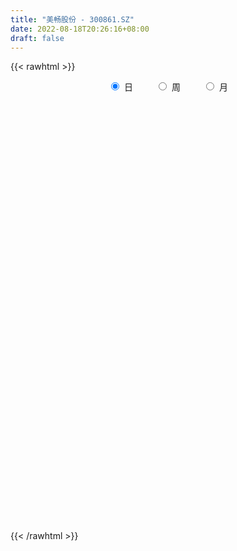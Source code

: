 ```yaml
---
title: "美畅股份 - 300861.SZ"
date: 2022-08-18T20:26:16+08:00
draft: false
---
```

{{< rawhtml >}}
    <div style="text-align: center">
        <label style="padding: 1rem;"><input style="margin-right: .5rem" type="radio" name="period" value="D" checked onclick="period_change(this)">日</label>
        <label style="padding: 1rem;"><input style="margin-right: .5rem" type="radio" name="period" value="W" onclick="period_change(this)">周</label>
        <label style="padding: 1rem;"><input style="margin-right: .5rem" type="radio" name="period" value="M" onclick="period_change(this)">月</label>
    </div>
    <div id="chart" style="height: 700px;"></div> 
    <script type="text/javascript">
        const D_v = [211433.05,205099.82,178030.04,149530.96,109381.9,62009.88,74381.59,58447.93,56940.35,47475.46,50383.02,39804.11,46781.83,39503.99,47163.85,52341.17,67013.11,100268.33,131973.0,65263.49,41793.29,40294.94,82798.87,92881.73,64859.15,49026.55,30630.95,30938.08,100639.73,133203.11,80370.15,106837.6,66536.79,47971.03,37326.05,61630.37,66237.81,43191.03,38088.0,32637.65,40882.07,54934.49,45527.65,58971.27,30327.13,26287.88,26130.39,37592.4,22480.29,33886.15,29075.97,25379.34,20318.36,15723.66,19689.43,20154.26,19811.91,14280.36,18211.71,24465.27,20043.83,22242.58,13465.51,13905.0,16128.52,16490.28,23393.15,22827.89,14221.07,18653.78,13175.87,19328.63,20360.62,20805.41,40570.5,25595.45,32264.38,26011.69,18853.88,35549.55,40461.13,62102.02,56140.12,64653.13,74522.25,61657.11,42981.62,34591.86,48976.16,55816.86,35393.46,41547.27,25610.97,34617.24,17820.3,22612.18,25096.6,29855.36,16310.55,19433.81,16057.65,72584.29,74455.2,43575.89,29570.99,38999.52,26785.89,28251.33,24857.5,22441.0,50144.21,43140.54,46717.93,27117.66,34485.67,39813.37,37955.58,33218.17,42272.98,37662.69,49519.4,29027.27,26902.48,23577.78,25562.36,24588.67,38637.33,23326.57,23170.79,24330.76,16558.59,12528.95,12147.64,19531.88,14491.27,16018.47,11143.07,13434.62,13169.96,13952.23,25392.07,18286.48,17536.92,15534.01,13688.32,11110.11,27308.41,12943.52,11163.63,11192.4,9879.3,7088.49,7853.72,8976.82,5566.55,5327.92,12723.44,17249.89,15174.67,7966.52,11285.59,14435.94,9105.43,7466.42,7845.73,26890.13,24915.66,31521.49,24014.4,13678.53,14553.05,21062.91,16722.61,21492.83,30177.59,27002.18,13778.0,16836.94,12034.35,12866.43,16023.4,14023.71,17431.25,33161.34,24398.17,15730.86,15981.62,15862.0,11762.95,10658.2,18840.99,11915.26,28976.81,17040.73,21293.87,22784.57,17784.17,24041.98,20927.65,11733.08,8977.77,23058.9,17016.34,14359.65,17950.47,13624.65,14735.51,20158.5,10729.72,12703.38,15349.67,15513.94,18607.57,14978.35,8642.56,36782.07,12752.1,20590.72,9145.63,11715.14,16329.41,13272.08,11585.19,17750.56,14049.5,14408.95,13741.05,14992.0,13846.77,12839.25,8880.06,6181.87,17390.06,19821.59,9755.46,12585.1,8302.27,7126.02,9211.64,10886.02,10832.55,16087.0,23043.48,17228.17,42074.79,57972.98,83108.97,59110.42,66326.84,30111.73,56855.71,38416.59,28852.24,31998.36,17818.76,18432.18,25644.43,19173.74,26428.7,15606.69,18000.22,48275.66,19765.42,27588.29,21000.69,30595.19,22344.53,14907.55,14040.11,13293.54,10999.76,14300.09,12037.16,26050.11,17525.71,21892.32,32524.81,17473.06,17773.0,13417.48,11489.12,29174.69,23881.76,24040.53,18877.75,16888.81,22914.98,14515.33,13729.15,18884.7,29388.45,13397.73,38662.25,18171.4,11603.0,12878.54,26089.11,20485.5,13432.39,26004.31,15169.26,36209.7,21520.41,14177.59,23644.24,30451.72,22104.51,29523.0,14478.52,19962.24,12551.94,21519.6,19817.49,20686.28,15414.43,22113.81,11268.39,12675.66,9560.3,8928.84,21043.64,15742.52,9556.12,15027.02,16192.72,11933.2,12307.2,19270.29,17121.66,10408.65,40063.32,16546.03,13686.11,18990.65,14685.0,17491.43,32831.97,19912.91,13915.31,9760.89,23327.61,16291.69,12107.9,14898.43,11145.38,18060.55,16375.66,14593.32,23423.51,20136.81,54960.6,33145.48,32335.35,29422.5,36950.45,34474.55,42824.19,27523.03,31034.68,24294.71,17450.52,13542.22,45203.75,40390.56,33454.54,30656.59,45810.54,26693.76,24154.46,20691.53,27449.72,50604.38,48965.91,52635.19,40502.05,34935.87,49481.09,56351.0,43526.09,26496.75,24730.31,18242.25,62655.36,33660.62,22625.65,25806.61,23083.52,25977.0,20268.96,23422.78,25498.52,13908.6,24636.04,39866.04,24139.54,25865.65,14167.94,15706.99,22291.41,12125.95,14175.68,14131.88,14447.84,35133.99,26033.98,28886.99,18907.69,35947.44,25659.73,28337.55,11693.18,51520.19,40560.51,28438.92,23910.35,36472.91,29151.64,33499.54,32603.16,46533.58,27960.55,28368.81,29361.62,29363.73,18851.36,72819.65,52695.21,23276.54,27601.61,31575.28,40830.34,50549.38,41433.0,34272.65,38113.61,26132.0,36057.61,29514.35,22972.66,24804.52,38229.25,19886.55,30598.14,34879.76,20877.7,24631.58,40951.77,35774.4,28978.82,48608.31,33771.67,37253.27,35110.75,32264.31,21600.88,18550.35,26470.29,54270.93,59548.96,61411.12,66287.0,27363.32,38556.91,25260.52,31637.28,29441.85,22672.84,21538.59,26514.46,38990.78,32663.12,26123.26,27008.26,21838.34,21364.76,26915.46,42189.1,32805.44,31064.53,39509.75,32152.11,29104.63,23953.75]
const D_histogram = [0.0,0.5705299145,0.8337390508,0.0704849092,-0.9535852806,-1.6174895753,-2.1390510564,-2.3336854974,-2.5063593374,-2.3831083387,-2.1232700673,-1.9110477733,-1.8624367814,-1.8387345624,-1.4996735492,-1.0692052684,-0.6181661992,-0.0092667667,0.2965356396,0.4352231212,0.5432288035,0.6404200029,0.9336002613,1.1087639842,1.0316836572,0.7637293703,0.540330936,0.4446833678,0.8830225776,1.3968524759,1.5130641388,1.7872451528,1.7807838037,1.5423707219,1.2415859107,1.1839560605,1.0614353721,0.8148156752,0.5729599896,0.4762890879,0.3852545559,0.4248149899,0.2419683827,-0.1688860484,-0.354198858,-0.4291063358,-0.5167011194,-0.3812021775,-0.3048359967,-0.1309953898,-0.1256832646,-0.2208881265,-0.3225467126,-0.3079524895,-0.236510841,-0.255812452,-0.3042300672,-0.3032096561,-0.338211587,-0.3255391887,-0.3218365577,-0.3742707016,-0.3944709016,-0.3389026455,-0.2494719207,-0.1576144285,-0.1376150489,-0.0970193197,-0.0830735879,-0.0857350982,-0.0793254786,-0.1075905829,-0.0371613533,-0.0214370107,0.1608877496,0.2271116724,0.3123031345,0.2989062582,0.2677713279,0.3548138728,0.4110006075,0.6194639386,0.6634188788,0.9386805084,1.1949327741,1.0229769259,0.9243539012,0.8275325907,0.8856396653,0.9713323889,0.8914724936,0.5715176351,0.2556683703,-0.1858608877,-0.4349820871,-0.5500930625,-0.7449522839,-0.6422025099,-0.5457400715,-0.4614985183,-0.4367824365,0.0563981647,0.5542925912,0.7527236275,0.8611055019,0.9545417169,0.743080767,0.4552068275,0.3613210854,0.2150702271,0.5530775855,0.4366205855,0.08062898,-0.2264163885,-0.4102283098,-0.1813972669,0.1292003821,0.1860153994,0.1984247541,0.3101722349,0.08577754,-0.1616001701,-0.4119614508,-0.419747714,-0.3424126972,-0.2966855224,-0.5226556606,-0.5587153537,-0.7029608914,-0.9135095606,-1.0752769929,-1.0653503667,-1.0639641303,-1.1134417718,-0.9899191601,-0.7711168477,-0.6044157743,-0.4522048426,-0.2815629947,-0.1376668963,0.0109539327,0.0538883068,0.2094491105,0.347835944,0.4699639171,0.4761486564,0.6743726277,0.7015134418,0.6866858904,0.5720134325,0.4211657127,0.3024550522,0.1494323267,-0.048686074,-0.1280031105,-0.1590405569,-0.0652921592,0.1574253237,0.2664255895,0.3303759033,0.4066567702,0.3236437004,0.2497014555,0.2179368675,0.1371956511,0.2173006559,0.4158626295,0.6658271749,0.5402719381,0.4993196833,0.3962555249,0.538281843,0.4768095717,0.5222203559,0.7312463466,0.7589739616,0.7088126593,0.7486922575,0.6376324246,0.5078111106,0.53652808,0.5502046152,0.7388307019,0.7989870358,0.8215097179,0.789311521,0.5606073532,0.3145366817,0.0563618513,-0.0932477015,-0.2350402316,-0.3320556683,-0.4289865207,-0.4221643092,-0.2533424485,-0.4105368998,-0.2944743174,-0.2161308937,0.0117315353,0.1566883439,0.2353437494,0.5683642743,0.6010829678,0.5446013956,0.4441412517,0.4026949766,0.2686660991,-0.0516333597,-0.2011884059,-0.4562348072,-0.3775326515,-0.3398829488,-0.4433967442,-0.4847242101,-0.5674043905,-0.9326667883,-1.0785249877,-1.2197121484,-1.2022860841,-1.200403898,-0.8367609207,-0.5577283365,-0.3718874998,-0.3905598991,-0.7238103379,-0.8553978489,-0.6290156374,-0.3699407798,-0.371785132,-0.6396091478,-0.615751901,-0.6488761187,-0.8459642557,-0.986143188,-1.0134097785,-0.8825648355,-0.7461727634,-0.6340892598,-0.6680312551,-0.788920977,-0.7500414459,-0.8008887368,-0.7247947165,-0.3066300571,0.074334075,0.4367303343,1.3999288517,1.9904028705,2.3468699549,2.3915934043,2.1291037886,1.8488923824,1.5042307827,1.0668037877,0.724473165,0.3380642142,0.0583852952,-0.1475272681,-0.370740654,-0.555237408,-0.5239262154,-0.7566584322,-0.6936013345,-0.4398539811,-0.3022468326,-0.0659075449,-0.080505141,-0.060621582,-0.344861972,-0.4109181912,-0.5330180383,-0.5677576192,-0.6378001261,-0.3432147741,-0.0766170849,0.0967344799,0.3452848944,0.416553803,0.4900833318,0.4751807424,0.3586000817,0.4146035477,0.4964029146,0.5136463486,0.3128541657,0.1453966185,0.1770345739,0.0959125423,-0.1437487538,-0.2088740707,-0.2928161383,-0.5015470897,-0.2971374919,-0.198643865,-0.2669732617,-0.2774058654,-0.3333336854,-0.5168319007,-0.5454915243,-0.4418086394,-0.3489490203,-0.0582619831,0.0369036867,0.0625215729,-0.0277747825,-0.2440012244,-0.4232443373,-0.504490296,-0.5278391271,-0.6592527505,-0.6591929878,-0.7909326561,-0.8580886173,-0.879288578,-0.8564434384,-0.6661147482,-0.520944961,-0.3154142815,-0.1599634787,-0.0105009862,-0.1068138137,-0.2957219783,-0.3910531809,-0.284635471,-0.0369118259,0.1760731303,0.1566071084,0.3354478499,0.4759195316,0.5558139834,0.7467235357,0.6604627392,0.4781602097,0.2109421733,0.0750593125,-0.071746808,-0.2819959117,-0.4227044913,-0.5867916557,-0.6215758329,-0.5025140081,-0.5027188669,-0.4839856227,-0.5317569956,-0.5919688723,-0.4097745873,-0.487589418,-0.4194103485,-0.324246403,-0.2987432746,-0.350105225,-0.3887183814,-0.3813309923,-0.4275924441,-0.3362398227,-0.2373225297,0.1367457819,0.4348852348,0.707104394,0.8833777395,0.9467786896,0.9345901029,1.1428428262,1.0794344777,1.0482817711,1.0353137527,1.0952431472,0.920809395,0.6709825978,0.5437357354,0.3896226033,0.1288582011,0.0245829699,0.2899220279,0.3377595684,0.2542901223,0.1025268548,0.2660393193,0.4501420978,0.4405533216,0.456479784,0.3391045992,0.7415301474,0.7105149749,0.5354693429,0.3463888476,0.0855200337,0.1186060347,0.0008042637,0.0779529182,-0.0153850483,-0.1021627014,-0.3836249474,-0.9284741025,-1.2586483753,-1.3511286326,-1.3288190806,-1.1057052052,-0.6574169137,-0.3076135211,-0.1782117506,-0.2309831426,-0.3308266589,-0.5799068855,-0.9241012847,-0.6338474219,-0.4370607256,0.0951504627,0.6039900899,0.9820616695,1.2044206086,1.6281250693,1.9351268309,1.9002268043,1.8955022354,1.9056184954,1.9131431553,1.898972316,1.8440053391,1.7915028575,1.6185987586,1.2160599037,0.8953279452,0.597247619,0.3167805093,-0.171600908,-0.3992690742,-0.515776486,-0.5189513523,-0.4088990428,-0.2818548947,-0.0582806152,-0.0308502484,0.1313729977,0.4867028745,0.6548761322,0.4599475521,0.412279153,0.4316663523,0.5019315405,0.330586281,0.2323748826,0.2261026274,0.2568478621,0.1043812937,-0.090070223,-0.5837887612,-0.7790209535,-0.9812888005,-0.910921561,-1.0139853782,-0.7432351497,-1.52831434,-2.1596110904,-2.5946010434,-2.9180383145,-3.0113808092,-2.6653972146,-2.0950433657,-1.9950286056,-1.6544407636,-1.3130813707,-1.1265390905,-0.9032073843,-0.824095233,-0.516004989,-0.1597804889,-0.0035707184,0.0152639988,0.0018557482,-0.0865844845,-0.1731855952,-0.2977336696,-0.3003742241,-0.1651556904,0.1588864984,0.1499706207,0.080545629,-0.0590874017,0.0602047787,0.2486035303,0.3288371133,0.4792709677]
const D_fast = [0.0,0.7131623932,1.1848062922,0.4391733778,-0.8232931321,-1.8915698206,-2.9478940659,-3.7259498812,-4.5252135555,-4.9977396416,-5.2687188869,-5.5342585362,-5.9512567397,-6.3872381613,-6.4230955354,-6.2599285717,-5.9634310523,-5.3568483114,-4.9769119952,-4.7294187333,-4.4856058502,-4.2283096501,-3.7017293263,-3.2493746074,-3.0685340202,-3.1455559644,-3.2338716647,-3.218348391,-2.5592535367,-1.6962105194,-1.2017328219,-0.4807405196,-0.0420059179,0.1051736808,0.1147853473,0.3531445122,0.4959826669,0.4530668888,0.3544512006,0.3768525709,0.3821316778,0.5278958593,0.4055413478,-0.0475345954,-0.3213971196,-0.5035811813,-0.7203512447,-0.6801528472,-0.6799956656,-0.5389039061,-0.5650125971,-0.7154394906,-0.8977347548,-0.9601286541,-0.9478147158,-1.0310694399,-1.1555445719,-1.2303265748,-1.3498814024,-1.4185938013,-1.4953503097,-1.6413521291,-1.7601700545,-1.7893274597,-1.7622647151,-1.70981083,-1.7242152126,-1.7078743134,-1.7146969785,-1.7387922634,-1.7522140135,-1.8073767634,-1.7462378722,-1.7358727822,-1.5133260846,-1.3903242436,-1.2270569979,-1.1657273097,-1.129919408,-0.9541733949,-0.7952365083,-0.4319071925,-0.2220975327,0.287834224,0.8428196832,0.9266080666,1.0590735172,1.1691353543,1.4486523452,1.777178166,1.9201863941,1.7431109444,1.4911787722,1.0031842923,0.6453175711,0.39268333,0.0115860377,-0.0462148158,-0.0861873953,-0.1173204717,-0.201799999,0.3054801433,0.9419477176,1.3285596608,1.6522179108,1.9842895549,1.9585987968,1.7845265642,1.7809710935,1.688487792,2.1647645467,2.1574626931,1.8216283326,1.4579788669,1.1716098682,1.3550915944,1.6979893389,1.8013082061,1.8633237493,2.0526142888,1.8496639789,1.5618862263,1.2085345829,1.0958113912,1.0875432337,1.0590990279,0.7024649745,0.526726443,0.2067406825,-0.2321853769,-0.6627720574,-0.9191830229,-1.183787819,-1.5116259035,-1.6355830819,-1.6095599814,-1.5939628516,-1.5548031305,-1.4545520313,-1.3450726569,-1.1937133447,-1.1373068939,-0.9293838126,-0.7040379932,-0.4644190407,-0.3391971373,0.0276199908,0.2301391654,0.3869830866,0.4153139869,0.3697576952,0.3266607978,0.210996154,0.0007062347,-0.1106115794,-0.181409165,-0.1039838071,0.1580900067,0.3336966699,0.4802409596,0.6581860189,0.6560838743,0.6445669932,0.6672866221,0.6208443185,0.7552744873,1.0578021183,1.4742234574,1.4837362051,1.5676138712,1.5636135939,1.8402103728,1.8979404944,2.0739063676,2.4657439449,2.6832150503,2.8102569129,3.0373095755,3.0856578487,3.0827893124,3.2456383017,3.3968659908,3.770199753,4.0301028458,4.2580029574,4.4231326407,4.3345803112,4.1671438102,3.9230594426,3.7501379644,3.5495853765,3.3695560227,3.1653785401,3.0666596743,3.1721459228,2.9123172466,2.9547612496,2.97907195,3.2098672628,3.3939961573,3.5314875002,4.0065990937,4.1895885291,4.2692573058,4.2798324749,4.3390599439,4.2721975911,3.9389897924,3.7391376447,3.3700325416,3.3543515345,3.3070305,3.0926675185,2.9301590001,2.7056277221,2.1071986271,1.6917091809,1.2455939831,0.9624485263,0.6642297379,0.8186824851,0.9582829851,1.0511519469,0.9348395728,0.4206365495,0.0751995763,0.1443278785,0.3109175411,0.216126906,-0.2115993969,-0.3416801253,-0.5370233727,-0.9456025736,-1.3323173029,-1.612936338,-1.7027326039,-1.7528837227,-1.799322534,-2.000272343,-2.3183923092,-2.4670231395,-2.7180926147,-2.8231972734,-2.4816901283,-2.0821424775,-1.6105636346,-0.2973829042,0.7906918321,1.7338764053,2.3764982058,2.6462845372,2.8282962266,2.8596923226,2.6889662745,2.527753943,2.2258610458,1.9607784506,1.7179840703,1.4020855209,1.0787794149,0.9791090537,0.5572122287,0.4468689929,0.590652851,0.6526982913,0.8725606928,0.8378368115,0.8425649749,0.4721090919,0.303323325,0.0479689682,-0.1287100174,-0.3582025559,-0.1494208973,0.0980225206,0.2955577053,0.6304293435,0.8058367028,1.0018870646,1.1057796607,1.0788490205,1.2385033734,1.444403469,1.5900584901,1.4674798486,1.336371456,1.4122680549,1.3551241589,1.0795256744,0.9621818398,0.8050357376,0.4709180139,0.6010432387,0.6498758992,0.5148031872,0.4350191172,0.2957578758,-0.0169483147,-0.1819808194,-0.1887500943,-0.1831277303,0.0929938111,0.1973854026,0.238633682,0.141393631,-0.135833117,-0.4208873142,-0.6282558469,-0.7835644598,-1.0797912709,-1.2445297551,-1.5740025874,-1.8556807029,-2.0967028082,-2.2879685282,-2.264168525,-2.2492349781,-2.1225578689,-2.0070979358,-1.8602606899,-1.9832769708,-2.24611563,-2.4392101279,-2.4039512857,-2.165455597,-1.9084523583,-1.8887666031,-1.6260638991,-1.3666123345,-1.1477643869,-0.7701739506,-0.6913190623,-0.7540815394,-0.9685640325,-1.0856820651,-1.2504248877,-1.5311729693,-1.7775576718,-2.0883427501,-2.2785208855,-2.2850875627,-2.4109721382,-2.5132352997,-2.6939459215,-2.9021500163,-2.8223993781,-3.0221115633,-3.0587850809,-3.0446827362,-3.0938654264,-3.2327536831,-3.3685464349,-3.4564917938,-3.6096513566,-3.6023586909,-3.5627720304,-3.1545172732,-2.7476565117,-2.2986612539,-1.9015434736,-1.6014478511,-1.3799889121,-0.8860254823,-0.6795752112,-0.4486574751,-0.2027970554,0.130943126,0.1867117225,0.1046305747,0.1133176462,0.0566101649,-0.171939687,-0.2700691757,0.0677503893,0.2000278218,0.1801309063,0.0539993525,0.2840216468,0.5806599497,0.6812095039,0.8112559124,0.7786568773,1.3664649623,1.5130785337,1.4719002373,1.369416954,1.1299281485,1.1926656581,1.0750649531,1.1717018371,1.0745176085,0.96219928,0.5848307973,-0.1921368835,-0.8369732501,-1.2672356655,-1.5771308837,-1.6304433096,-1.3465092465,-1.0736092342,-0.9887604013,-1.099277579,-1.28182776,-1.675884708,-2.2511044284,-2.119312421,-2.0317909061,-1.4757921021,-0.8159549525,-0.1923679555,0.3310961357,1.1618318637,1.9526153331,2.3927720076,2.8619229975,3.3484438813,3.8342543301,4.2948265697,4.7008609276,5.0962341604,5.3279797512,5.2294558722,5.1325559,4.9837874786,4.7825154962,4.2512338519,3.9237484172,3.6782968838,3.5453841795,3.5532117282,3.6097921527,3.8187962783,3.838514083,4.0335805786,4.510586174,4.8424784647,4.7625367726,4.8179381618,4.9452419492,5.1409900225,5.0522913332,5.0121736555,5.0624270572,5.1573842573,5.0310130123,4.8140439399,4.1743782115,3.7843907808,3.3368007336,3.1794375829,2.8228774211,2.9078188622,1.7406610869,0.5694615639,-0.51417865,-1.5671254996,-2.4133131966,-2.7336789057,-2.6870858982,-3.0858282895,-3.1588506384,-3.1457615882,-3.2408540807,-3.2433242206,-3.3702358775,-3.1911468808,-2.8748675029,-2.719550412,-2.696899695,-2.7098440086,-2.8199303624,-2.9498278719,-3.1488093638,-3.2265434743,-3.1326138632,-2.7688500498,-2.7402732724,-2.7895618567,-2.9439667378,-2.8096233628,-2.5590737286,-2.3966308673,-2.126379271]
const D_slow = [0.0,0.1426324786,0.3510672413,0.3686884686,0.1302921485,-0.2740802453,-0.8088430094,-1.3922643838,-2.0188542181,-2.6146313028,-3.1454488196,-3.6232107629,-4.0888199583,-4.5485035989,-4.9234219862,-5.1907233033,-5.3452648531,-5.3475815448,-5.2734476349,-5.1646418546,-5.0288346537,-4.868729653,-4.6353295877,-4.3581385916,-4.1002176773,-3.9092853347,-3.7742026007,-3.6630317588,-3.4422761144,-3.0930629954,-2.7147969607,-2.2679856725,-1.8227897216,-1.4371970411,-1.1268005634,-0.8308115483,-0.5654527053,-0.3617487865,-0.218508789,-0.0994365171,-0.0031228781,0.1030808694,0.1635729651,0.121351453,0.0328017385,-0.0744748455,-0.2036501253,-0.2989506697,-0.3751596689,-0.4079085163,-0.4393293325,-0.4945513641,-0.5751880422,-0.6521761646,-0.7113038749,-0.7752569879,-0.8513145047,-0.9271169187,-1.0116698154,-1.0930546126,-1.173513752,-1.2670814274,-1.3656991528,-1.4504248142,-1.5127927944,-1.5521964015,-1.5866001637,-1.6108549937,-1.6316233906,-1.6530571652,-1.6728885349,-1.6997861806,-1.7090765189,-1.7144357716,-1.6742138342,-1.6174359161,-1.5393601324,-1.4646335679,-1.3976907359,-1.3089872677,-1.2062371158,-1.0513711312,-0.8855164115,-0.6508462844,-0.3521130908,-0.0963688594,0.1347196159,0.3416027636,0.5630126799,0.8058457771,1.0287139005,1.1715933093,1.2355104019,1.18904518,1.0802996582,0.9427763926,0.7565383216,0.5959876941,0.4595526762,0.3441780467,0.2349824375,0.2490819787,0.3876551265,0.5758360333,0.7911124088,1.029747838,1.2155180298,1.3293197367,1.419650008,1.4734175648,1.6116869612,1.7208421076,1.7409993526,1.6843952554,1.581838178,1.5364888613,1.5687889568,1.6152928067,1.6648989952,1.7424420539,1.7638864389,1.7234863964,1.6204960337,1.5155591052,1.4299559309,1.3557845503,1.2251206351,1.0854417967,0.9097015739,0.6813241837,0.4125049355,0.1461673438,-0.1198236888,-0.3981841317,-0.6456639217,-0.8384431337,-0.9895470772,-1.1025982879,-1.1729890366,-1.2074057606,-1.2046672775,-1.1911952007,-1.1388329231,-1.0518739371,-0.9343829578,-0.8153457937,-0.6467526368,-0.4713742764,-0.2997028038,-0.1566994456,-0.0514080175,0.0242057456,0.0615638273,0.0493923088,0.0173915311,-0.0223686081,-0.0386916479,0.000664683,0.0672710804,0.1498650562,0.2515292488,0.3324401739,0.3948655378,0.4493497546,0.4836486674,0.5379738314,0.6419394888,0.8083962825,0.943464267,1.0682941878,1.1673580691,1.3019285298,1.4211309227,1.5516860117,1.7344975983,1.9242410887,2.1014442536,2.2886173179,2.4480254241,2.5749782018,2.7091102218,2.8466613756,3.0313690511,3.23111581,3.4364932395,3.6338211197,3.773972958,3.8526071285,3.8666975913,3.8433856659,3.784625608,3.701611691,3.5943650608,3.4888239835,3.4254883714,3.3228541464,3.2492355671,3.1952028436,3.1981357275,3.2373078134,3.2961437508,3.4382348194,3.5885055613,3.7246559102,3.8356912231,3.9363649673,4.0035314921,3.9906231521,3.9403260506,3.8262673488,3.731884186,3.6469134488,3.5360642627,3.4148832102,3.2730321126,3.0398654155,2.7702341686,2.4653061315,2.1647346105,1.8646336359,1.6554434058,1.5160113216,1.4230394467,1.3253994719,1.1444468874,0.9305974252,0.7733435159,0.6808583209,0.5879120379,0.428009751,0.2740717757,0.111852746,-0.0996383179,-0.3461741149,-0.5995265595,-0.8201677684,-1.0067109593,-1.1652332742,-1.332241088,-1.5294713322,-1.7169816937,-1.9172038779,-2.098402557,-2.1750600713,-2.1564765525,-2.0472939689,-1.697311756,-1.1997110384,-0.6129935496,-0.0150951986,0.5171807486,0.9794038442,1.3554615399,1.6221624868,1.803280778,1.8877968316,1.9023931554,1.8655113384,1.7728261749,1.6340168229,1.503035269,1.313870661,1.1404703274,1.0305068321,0.9549451239,0.9384682377,0.9183419525,0.903186557,0.816971064,0.7142415162,0.5809870066,0.4390476018,0.2795975702,0.1937938767,0.1746396055,0.1988232255,0.2851444491,0.3892828998,0.5118037328,0.6305989184,0.7202489388,0.8238998257,0.9480005544,1.0764121415,1.1546256829,1.1909748376,1.235233481,1.2592116166,1.2232744282,1.1710559105,1.0978518759,0.9724651035,0.8981807305,0.8485197643,0.7817764489,0.7124249825,0.6290915612,0.499883586,0.3635107049,0.2530585451,0.16582129,0.1512557942,0.1604817159,0.1761121091,0.1691684135,0.1081681074,0.0023570231,-0.1237655509,-0.2557253327,-0.4205385203,-0.5853367673,-0.7830699313,-0.9975920856,-1.2174142301,-1.4315250897,-1.5980537768,-1.728290017,-1.8071435874,-1.8471344571,-1.8497597037,-1.8764631571,-1.9503936517,-2.0481569469,-2.1193158147,-2.1285437711,-2.0845254886,-2.0453737115,-1.961511749,-1.8425318661,-1.7035783703,-1.5168974863,-1.3517818015,-1.2322417491,-1.1795062058,-1.1607413776,-1.1786780796,-1.2491770576,-1.3548531804,-1.5015510943,-1.6569450526,-1.7825735546,-1.9082532713,-2.029249677,-2.1621889259,-2.310181144,-2.4126247908,-2.5345221453,-2.6393747324,-2.7204363332,-2.7951221518,-2.8826484581,-2.9798280535,-3.0751608015,-3.1820589125,-3.2661188682,-3.3254495006,-3.2912630552,-3.1825417465,-3.005765648,-2.7849212131,-2.5482265407,-2.314579015,-2.0288683084,-1.759009689,-1.4969392462,-1.238110808,-0.9643000212,-0.7340976725,-0.5663520231,-0.4304180892,-0.3330124384,-0.3007978881,-0.2946521456,-0.2221716387,-0.1377317466,-0.074159216,-0.0485275023,0.0179823275,0.130517852,0.2406561823,0.3547761284,0.4395522782,0.624934815,0.8025635587,0.9364308944,1.0230281064,1.0444081148,1.0740596234,1.0742606894,1.0937489189,1.0899026568,1.0643619815,0.9684557446,0.736337219,0.4216751252,0.083892967,-0.2483118031,-0.5247381044,-0.6890923328,-0.7659957131,-0.8105486507,-0.8682944364,-0.9510011011,-1.0959778225,-1.3270031437,-1.4854649991,-1.5947301805,-1.5709425649,-1.4199450424,-1.174429625,-0.8733244729,-0.4662932055,0.0174885022,0.4925452033,0.9664207621,1.4428253859,1.9211111748,2.3958542538,2.8568555885,3.3047313029,3.7093809926,4.0133959685,4.2372279548,4.3865398596,4.4657349869,4.4228347599,4.3230174914,4.1940733698,4.0643355318,3.9621107711,3.8916470474,3.8770768936,3.8693643315,3.9022075809,4.0238832995,4.1876023326,4.3025892206,4.4056590088,4.5135755969,4.639058482,4.7217050522,4.7797987729,4.8363244298,4.9005363953,4.9266317187,4.9041141629,4.7581669726,4.5634117343,4.3180895341,4.0903591439,3.8368627993,3.6510540119,3.2689754269,2.7290726543,2.0804223935,1.3509128148,0.5980676126,-0.0682816911,-0.5920425325,-1.0907996839,-1.5044098748,-1.8326802175,-2.1143149901,-2.3401168362,-2.5461406445,-2.6751418917,-2.715087014,-2.7159796936,-2.7121636939,-2.7116997568,-2.7333458779,-2.7766422767,-2.8510756941,-2.9261692502,-2.9674581728,-2.9277365482,-2.890243893,-2.8701074858,-2.8848793362,-2.8698281415,-2.8076772589,-2.7254679806,-2.6056502387]
const D_data = [['2020-08-24', 60.0, 70.06, 57.77, 78.0],['2020-08-25', 65.8, 79.0, 63.5, 83.88],['2020-08-26', 76.92, 78.01, 74.51, 85.0],['2020-08-27', 75.87, 64.2, 63.5, 76.0],['2020-08-28', 62.55, 55.76, 55.56, 62.58],['2020-08-31', 56.27, 54.65, 54.56, 56.32],['2020-09-01', 54.0, 51.63, 51.3, 54.09],['2020-09-02', 52.0, 51.83, 50.01, 52.55],['2020-09-03', 51.1, 48.92, 48.9, 51.39],['2020-09-04', 47.88, 50.2, 47.65, 51.49],['2020-09-07', 49.79, 50.73, 49.76, 52.04],['2020-09-08', 50.12, 49.31, 49.07, 50.69],['2020-09-09', 48.51, 45.9, 45.73, 48.88],['2020-09-10', 46.52, 43.68, 43.68, 46.86],['2020-09-11', 43.68, 46.6, 43.2, 47.48],['2020-09-14', 47.7, 48.08, 47.0, 48.98],['2020-09-15', 47.5, 49.3, 47.04, 51.37],['2020-09-16', 48.33, 53.14, 47.33, 53.96],['2020-09-17', 53.0, 51.18, 50.9, 56.63],['2020-09-18', 50.01, 49.84, 49.01, 52.43],['2020-09-21', 49.8, 49.79, 48.61, 50.92],['2020-09-22', 48.91, 49.98, 48.6, 50.98],['2020-09-23', 50.1, 53.45, 50.1, 56.38],['2020-09-24', 52.7, 53.42, 52.55, 56.99],['2020-09-25', 52.0, 50.78, 50.75, 53.88],['2020-09-28', 50.61, 47.6, 46.64, 51.05],['2020-09-29', 48.05, 46.8, 46.8, 48.28],['2020-09-30', 47.23, 47.4, 47.0, 48.63],['2020-10-09', 50.0, 55.05, 50.0, 56.68],['2020-10-12', 55.05, 59.03, 54.11, 59.18],['2020-10-13', 58.0, 56.51, 55.7, 58.0],['2020-10-14', 56.6, 60.52, 56.28, 62.2],['2020-10-15', 58.99, 58.87, 57.0, 59.51],['2020-10-16', 57.56, 56.4, 56.03, 58.75],['2020-10-19', 56.62, 55.09, 54.7, 56.99],['2020-10-20', 54.96, 58.0, 54.89, 58.49],['2020-10-21', 59.5, 57.5, 57.31, 60.2],['2020-10-22', 55.41, 55.63, 55.0, 57.7],['2020-10-23', 55.71, 54.88, 54.71, 57.3],['2020-10-26', 54.88, 56.18, 54.0, 56.54],['2020-10-27', 55.12, 56.08, 54.9, 57.2],['2020-10-28', 56.14, 57.91, 55.35, 58.2],['2020-10-29', 56.68, 55.02, 55.02, 57.9],['2020-10-30', 55.15, 50.6, 50.2, 55.45],['2020-11-02', 50.48, 51.61, 50.11, 52.04],['2020-11-03', 51.63, 51.97, 51.0, 52.34],['2020-11-04', 51.97, 50.97, 50.32, 52.34],['2020-11-05', 52.01, 53.5, 52.01, 54.56],['2020-11-06', 53.6, 53.01, 52.2, 54.2],['2020-11-09', 53.68, 54.68, 53.4, 55.26],['2020-11-10', 54.5, 52.89, 52.61, 54.5],['2020-11-11', 52.65, 51.18, 50.89, 53.67],['2020-11-12', 51.49, 50.27, 50.08, 51.8],['2020-11-13', 50.5, 51.15, 50.34, 51.67],['2020-11-16', 51.13, 51.78, 50.05, 51.93],['2020-11-17', 51.76, 50.48, 50.15, 51.78],['2020-11-18', 50.5, 49.59, 49.37, 50.86],['2020-11-19', 49.88, 49.71, 49.0, 50.12],['2020-11-20', 49.68, 48.77, 48.7, 49.98],['2020-11-23', 49.0, 48.89, 48.65, 49.93],['2020-11-24', 48.98, 48.4, 48.33, 49.5],['2020-11-25', 48.7, 47.11, 47.06, 48.7],['2020-11-26', 47.39, 46.82, 46.64, 47.67],['2020-11-27', 47.01, 47.37, 46.68, 47.83],['2020-11-30', 47.14, 47.74, 47.03, 48.06],['2020-12-01', 47.6, 47.88, 47.51, 48.16],['2020-12-02', 47.85, 46.94, 46.8, 47.97],['2020-12-03', 46.9, 47.04, 46.06, 47.6],['2020-12-04', 46.9, 46.55, 46.52, 47.28],['2020-12-07', 46.31, 46.07, 45.9, 46.88],['2020-12-08', 46.07, 45.89, 45.86, 46.36],['2020-12-09', 45.89, 45.08, 44.88, 46.2],['2020-12-10', 44.9, 46.13, 44.81, 46.68],['2020-12-11', 46.0, 45.41, 44.89, 47.2],['2020-12-14', 45.65, 47.85, 45.65, 48.59],['2020-12-15', 47.38, 46.99, 46.34, 47.94],['2020-12-16', 47.2, 47.63, 46.38, 48.5],['2020-12-17', 47.07, 46.62, 45.51, 47.6],['2020-12-18', 46.3, 46.3, 46.15, 47.5],['2020-12-21', 46.88, 47.99, 46.86, 48.48],['2020-12-22', 47.78, 48.12, 47.2, 49.1],['2020-12-23', 48.16, 51.0, 48.03, 51.85],['2020-12-24', 52.66, 50.0, 49.78, 53.78],['2020-12-25', 50.59, 54.3, 50.03, 54.38],['2020-12-28', 54.29, 56.29, 53.23, 58.0],['2020-12-29', 55.88, 52.01, 51.4, 56.15],['2020-12-30', 52.78, 52.98, 52.5, 54.89],['2020-12-31', 53.21, 53.21, 52.23, 54.48],['2021-01-04', 53.0, 55.8, 52.8, 56.89],['2021-01-05', 55.3, 57.38, 53.51, 57.75],['2021-01-06', 57.54, 56.2, 55.23, 57.54],['2021-01-07', 56.04, 52.85, 52.52, 56.66],['2021-01-08', 52.92, 51.68, 50.89, 53.85],['2021-01-11', 51.87, 48.25, 48.05, 52.34],['2021-01-12', 48.45, 48.7, 47.88, 49.42],['2021-01-13', 48.23, 49.14, 48.0, 50.49],['2021-01-14', 48.25, 46.9, 46.41, 49.1],['2021-01-15', 46.78, 49.92, 46.61, 50.96],['2021-01-18', 49.22, 49.98, 49.05, 50.27],['2021-01-19', 49.51, 49.97, 49.51, 51.74],['2021-01-20', 49.6, 49.2, 48.4, 50.08],['2021-01-21', 49.2, 56.36, 48.86, 59.0],['2021-01-22', 55.56, 59.4, 55.56, 60.7],['2021-01-25', 59.69, 58.13, 58.01, 61.19],['2021-01-26', 58.61, 58.58, 57.03, 59.2],['2021-01-27', 58.38, 59.8, 55.62, 60.29],['2021-01-28', 58.25, 56.5, 56.5, 60.05],['2021-01-29', 57.8, 54.85, 53.8, 58.36],['2021-02-01', 54.96, 56.77, 54.12, 57.26],['2021-02-02', 56.55, 55.9, 55.56, 57.9],['2021-02-03', 55.7, 63.02, 55.7, 65.0],['2021-02-04', 61.96, 58.56, 58.01, 63.01],['2021-02-05', 58.61, 54.73, 54.7, 62.5],['2021-02-08', 53.64, 53.73, 51.67, 55.6],['2021-02-09', 53.7, 53.92, 53.67, 56.68],['2021-02-10', 54.79, 59.2, 54.79, 59.81],['2021-02-18', 59.54, 61.89, 59.54, 63.56],['2021-02-19', 62.63, 60.06, 58.04, 62.63],['2021-02-22', 59.69, 60.08, 59.09, 63.5],['2021-02-23', 59.01, 62.11, 57.9, 63.15],['2021-02-24', 60.89, 58.0, 56.79, 60.89],['2021-02-25', 58.67, 56.65, 56.3, 59.8],['2021-02-26', 55.01, 55.27, 55.01, 57.78],['2021-03-01', 56.4, 57.5, 55.69, 58.62],['2021-03-02', 58.01, 58.66, 57.26, 59.86],['2021-03-03', 58.25, 58.54, 57.62, 59.93],['2021-03-04', 58.0, 54.5, 53.9, 58.6],['2021-03-05', 53.77, 55.9, 53.75, 56.55],['2021-03-08', 56.14, 53.69, 53.6, 57.28],['2021-03-09', 53.79, 51.36, 48.9, 53.99],['2021-03-10', 52.26, 50.24, 50.0, 52.98],['2021-03-11', 51.02, 51.16, 50.43, 51.72],['2021-03-12', 51.86, 50.23, 49.82, 51.86],['2021-03-15', 50.12, 48.55, 48.0, 51.1],['2021-03-16', 49.29, 50.0, 48.8, 50.8],['2021-03-17', 50.0, 51.31, 49.85, 51.73],['2021-03-18', 51.4, 51.02, 50.52, 51.49],['2021-03-19', 50.52, 51.13, 50.2, 51.8],['2021-03-22', 50.65, 51.78, 50.65, 51.98],['2021-03-23', 51.8, 51.96, 51.4, 52.36],['2021-03-24', 52.0, 52.59, 52.0, 54.47],['2021-03-25', 51.81, 51.64, 51.6, 53.79],['2021-03-26', 51.49, 53.53, 51.27, 53.86],['2021-03-29', 53.5, 54.18, 52.38, 54.24],['2021-03-30', 53.57, 54.87, 53.21, 55.19],['2021-03-31', 54.74, 54.02, 53.25, 55.1],['2021-04-01', 54.87, 57.34, 54.18, 58.48],['2021-04-02', 58.06, 56.28, 56.03, 58.18],['2021-04-06', 56.11, 56.29, 56.01, 57.76],['2021-04-07', 56.34, 55.16, 54.23, 56.4],['2021-04-08', 55.15, 54.37, 54.21, 56.21],['2021-04-09', 54.07, 54.33, 53.45, 54.75],['2021-04-12', 54.01, 53.35, 53.22, 54.88],['2021-04-13', 53.0, 51.88, 51.71, 53.66],['2021-04-14', 52.3, 52.55, 51.75, 52.8],['2021-04-15', 52.55, 52.74, 51.4, 52.81],['2021-04-16', 52.5, 54.38, 52.5, 55.06],['2021-04-19', 54.28, 56.89, 53.65, 56.96],['2021-04-20', 56.3, 56.54, 55.81, 57.89],['2021-04-21', 56.4, 56.7, 56.3, 57.6],['2021-04-22', 56.76, 57.56, 56.7, 58.18],['2021-04-23', 57.39, 55.88, 55.5, 57.65],['2021-04-26', 56.6, 55.85, 55.76, 57.71],['2021-04-27', 55.79, 56.34, 55.5, 56.5],['2021-04-28', 56.13, 55.63, 54.58, 56.5],['2021-04-29', 56.68, 57.86, 56.68, 60.66],['2021-04-30', 58.01, 60.44, 58.0, 60.59],['2021-05-06', 59.82, 62.84, 59.35, 63.5],['2021-05-07', 62.83, 59.08, 58.88, 63.44],['2021-05-10', 59.78, 60.25, 58.38, 60.44],['2021-05-11', 60.02, 59.6, 58.21, 61.2],['2021-05-12', 59.01, 63.33, 58.85, 63.35],['2021-05-13', 62.46, 61.6, 60.6, 62.75],['2021-05-14', 61.52, 63.51, 60.2, 64.25],['2021-05-17', 64.0, 66.99, 63.15, 67.38],['2021-05-18', 66.99, 66.22, 65.51, 69.44],['2021-05-19', 66.18, 66.06, 65.0, 67.79],['2021-05-20', 66.06, 68.06, 65.45, 69.38],['2021-05-21', 68.06, 66.87, 66.7, 69.0],['2021-05-24', 66.27, 66.8, 65.23, 68.25],['2021-05-25', 66.47, 69.31, 66.15, 69.98],['2021-05-26', 70.0, 70.07, 68.51, 70.68],['2021-05-27', 70.05, 73.75, 69.8, 73.96],['2021-05-28', 73.98, 73.88, 72.5, 79.93],['2021-05-31', 74.09, 74.76, 72.8, 76.29],['2021-06-01', 74.3, 75.2, 74.01, 76.58],['2021-06-02', 75.99, 73.1, 72.17, 75.99],['2021-06-03', 72.79, 72.49, 72.0, 74.34],['2021-06-04', 72.0, 71.67, 71.0, 73.18],['2021-06-07', 71.72, 72.46, 70.6, 73.0],['2021-06-08', 72.9, 72.18, 71.6, 75.04],['2021-06-09', 71.57, 72.4, 71.57, 74.14],['2021-06-10', 72.4, 72.09, 70.18, 74.94],['2021-06-11', 72.79, 73.31, 71.25, 74.38],['2021-06-15', 73.92, 76.04, 73.0, 76.8],['2021-06-16', 76.68, 72.2, 70.05, 76.7],['2021-06-17', 72.35, 75.7, 71.3, 76.02],['2021-06-18', 76.29, 76.01, 73.7, 77.7],['2021-06-21', 75.85, 79.09, 75.04, 80.24],['2021-06-22', 79.08, 79.59, 77.24, 80.5],['2021-06-23', 79.49, 79.99, 78.3, 81.59],['2021-06-24', 80.0, 85.1, 80.0, 88.3],['2021-06-25', 83.16, 83.3, 83.1, 85.5],['2021-06-28', 85.0, 83.1, 82.3, 86.42],['2021-06-29', 83.3, 83.06, 82.91, 86.04],['2021-06-30', 83.98, 84.31, 82.63, 85.44],['2021-07-01', 85.0, 83.51, 81.73, 85.9],['2021-07-02', 83.56, 80.6, 79.97, 83.82],['2021-07-05', 80.6, 81.93, 80.59, 82.7],['2021-07-06', 82.0, 79.8, 78.1, 82.49],['2021-07-07', 79.58, 83.71, 79.05, 84.7],['2021-07-08', 84.9, 83.75, 83.46, 88.0],['2021-07-09', 83.02, 82.0, 79.65, 84.96],['2021-07-12', 83.35, 82.51, 81.56, 84.58],['2021-07-13', 82.51, 81.71, 80.51, 83.47],['2021-07-14', 81.0, 76.8, 73.07, 81.64],['2021-07-15', 76.24, 77.77, 75.56, 78.62],['2021-07-16', 77.77, 76.5, 76.01, 80.48],['2021-07-19', 76.0, 77.51, 75.01, 78.51],['2021-07-20', 77.35, 76.69, 74.29, 77.35],['2021-07-21', 78.0, 81.65, 76.44, 82.82],['2021-07-22', 81.11, 82.0, 79.6, 83.58],['2021-07-23', 81.25, 81.93, 80.19, 82.78],['2021-07-26', 82.07, 79.71, 77.22, 83.23],['2021-07-27', 80.1, 74.54, 74.54, 81.56],['2021-07-28', 74.14, 75.32, 71.51, 76.79],['2021-07-29', 78.0, 79.59, 75.57, 80.28],['2021-07-30', 79.5, 81.02, 77.7, 81.37],['2021-08-02', 81.0, 78.24, 77.02, 82.38],['2021-08-03', 79.0, 73.84, 73.82, 79.0],['2021-08-04', 73.83, 76.38, 73.82, 76.74],['2021-08-05', 76.0, 75.16, 74.61, 76.48],['2021-08-06', 75.4, 71.88, 71.59, 75.67],['2021-08-09', 71.88, 70.91, 68.11, 71.89],['2021-08-10', 69.5, 71.0, 69.5, 72.88],['2021-08-11', 71.0, 72.4, 69.88, 74.5],['2021-08-12', 72.4, 72.41, 71.8, 73.77],['2021-08-13', 72.1, 72.07, 71.6, 73.6],['2021-08-16', 71.6, 69.75, 69.66, 72.5],['2021-08-17', 70.5, 67.45, 67.0, 70.99],['2021-08-18', 68.01, 68.38, 67.8, 70.29],['2021-08-19', 68.92, 66.34, 66.06, 70.0],['2021-08-20', 67.67, 67.1, 66.31, 71.68],['2021-08-23', 68.14, 72.01, 68.0, 72.58],['2021-08-24', 73.3, 73.31, 72.92, 76.58],['2021-08-25', 74.0, 75.0, 72.5, 75.5],['2021-08-26', 75.5, 86.6, 75.5, 87.5],['2021-08-27', 88.6, 87.3, 85.69, 91.29],['2021-08-30', 88.85, 88.55, 86.35, 89.7],['2021-08-31', 88.8, 87.59, 86.61, 90.6],['2021-09-01', 87.1, 85.0, 84.44, 91.6],['2021-09-02', 84.71, 85.01, 82.62, 87.57],['2021-09-03', 85.2, 84.02, 83.0, 88.6],['2021-09-06', 80.77, 81.98, 80.77, 84.78],['2021-09-07', 82.54, 82.02, 81.5, 83.75],['2021-09-08', 82.41, 80.18, 80.0, 83.38],['2021-09-09', 81.0, 80.14, 77.6, 81.2],['2021-09-10', 78.64, 79.98, 78.02, 81.16],['2021-09-13', 79.68, 78.65, 77.8, 82.46],['2021-09-14', 78.69, 77.9, 77.25, 80.25],['2021-09-15', 77.5, 79.98, 77.2, 80.27],['2021-09-16', 80.02, 75.81, 75.78, 80.88],['2021-09-17', 75.25, 78.65, 75.25, 78.98],['2021-09-22', 76.75, 81.6, 76.24, 82.97],['2021-09-23', 81.6, 81.05, 78.54, 82.5],['2021-09-24', 80.0, 83.29, 77.78, 83.65],['2021-09-27', 83.0, 80.82, 79.21, 83.0],['2021-09-28', 79.54, 81.34, 79.54, 81.9],['2021-09-29', 80.85, 76.77, 76.44, 81.25],['2021-09-30', 77.95, 78.36, 76.49, 79.48],['2021-10-08', 79.5, 76.86, 76.69, 80.5],['2021-10-11', 76.86, 77.16, 74.74, 78.78],['2021-10-12', 77.77, 76.0, 75.1, 79.9],['2021-10-13', 77.0, 80.82, 75.5, 81.79],['2021-10-14', 80.83, 81.85, 80.27, 84.0],['2021-10-15', 81.3, 81.91, 80.24, 83.48],['2021-10-18', 81.88, 84.21, 81.11, 84.6],['2021-10-19', 84.28, 83.21, 82.0, 85.49],['2021-10-20', 83.8, 84.06, 82.52, 85.77],['2021-10-21', 84.45, 83.58, 83.18, 85.48],['2021-10-22', 83.98, 82.38, 81.95, 84.68],['2021-10-25', 82.27, 84.8, 82.27, 85.68],['2021-10-26', 84.46, 85.99, 84.17, 88.24],['2021-10-27', 85.59, 86.0, 84.01, 87.5],['2021-10-28', 86.0, 83.26, 83.0, 86.45],['2021-10-29', 84.88, 83.03, 80.38, 84.92],['2021-11-01', 82.9, 85.46, 81.2, 85.82],['2021-11-02', 84.79, 84.2, 82.6, 86.4],['2021-11-03', 84.47, 81.5, 80.0, 85.0],['2021-11-04', 81.29, 82.89, 81.29, 85.19],['2021-11-05', 82.49, 82.21, 78.57, 83.86],['2021-11-08', 81.78, 79.68, 79.12, 83.83],['2021-11-09', 79.89, 84.66, 79.89, 87.5],['2021-11-10', 84.67, 84.08, 81.0, 85.88],['2021-11-11', 83.6, 82.0, 81.71, 84.3],['2021-11-12', 81.93, 82.4, 81.5, 84.06],['2021-11-15', 83.66, 81.5, 80.8, 85.66],['2021-11-16', 81.0, 78.99, 78.56, 82.33],['2021-11-17', 79.49, 79.99, 77.8, 80.38],['2021-11-18', 79.63, 81.5, 77.38, 81.5],['2021-11-19', 81.2, 81.61, 79.52, 82.66],['2021-11-22', 82.0, 84.99, 81.79, 86.0],['2021-11-23', 84.75, 83.6, 83.6, 87.0],['2021-11-24', 84.78, 83.12, 82.38, 84.78],['2021-11-25', 84.78, 81.53, 80.99, 85.58],['2021-11-26', 81.19, 79.03, 77.7, 81.19],['2021-11-29', 78.66, 78.16, 77.5, 79.91],['2021-11-30', 78.9, 78.3, 77.22, 80.29],['2021-12-01', 77.65, 78.3, 77.4, 79.65],['2021-12-02', 78.18, 76.0, 75.1, 78.3],['2021-12-03', 76.17, 76.69, 75.42, 76.95],['2021-12-06', 76.8, 74.0, 73.71, 77.5],['2021-12-07', 74.88, 73.48, 72.41, 74.88],['2021-12-08', 73.21, 72.96, 72.32, 74.68],['2021-12-09', 72.5, 72.63, 72.38, 73.49],['2021-12-10', 72.44, 74.48, 72.4, 74.6],['2021-12-13', 74.78, 74.11, 73.59, 74.78],['2021-12-14', 73.81, 75.23, 73.3, 76.23],['2021-12-15', 74.73, 75.13, 74.7, 75.88],['2021-12-16', 74.71, 75.55, 74.71, 75.95],['2021-12-17', 75.0, 72.3, 72.0, 75.4],['2021-12-20', 72.1, 69.93, 69.0, 72.1],['2021-12-21', 69.95, 69.77, 68.28, 71.31],['2021-12-22', 70.6, 71.76, 69.47, 72.69],['2021-12-23', 71.91, 74.06, 71.05, 74.33],['2021-12-24', 73.94, 74.63, 72.8, 74.9],['2021-12-27', 73.8, 72.08, 72.04, 74.31],['2021-12-28', 71.38, 74.91, 71.38, 75.0],['2021-12-29', 74.53, 75.35, 73.14, 76.46],['2021-12-30', 75.01, 75.35, 74.49, 75.88],['2021-12-31', 75.6, 77.77, 75.5, 80.56],['2022-01-04', 77.62, 74.94, 74.15, 78.77],['2022-01-05', 74.95, 73.28, 72.21, 76.3],['2022-01-06', 73.28, 71.1, 69.86, 73.49],['2022-01-07', 71.47, 71.6, 70.76, 73.31],['2022-01-10', 70.5, 70.53, 69.08, 71.86],['2022-01-11', 70.54, 68.45, 66.71, 71.68],['2022-01-12', 69.0, 67.9, 67.28, 70.6],['2022-01-13', 68.0, 66.17, 65.6, 68.17],['2022-01-14', 67.18, 66.54, 65.92, 67.3],['2022-01-17', 67.49, 68.0, 65.12, 68.66],['2022-01-18', 67.77, 66.16, 65.98, 68.96],['2022-01-19', 65.56, 65.77, 64.93, 66.34],['2022-01-20', 66.0, 64.15, 63.28, 66.0],['2022-01-21', 64.15, 62.93, 62.48, 64.7],['2022-01-24', 62.94, 65.56, 61.69, 65.66],['2022-01-25', 64.96, 61.87, 61.73, 65.51],['2022-01-26', 61.87, 62.94, 61.73, 64.24],['2022-01-27', 63.62, 63.04, 62.45, 64.82],['2022-01-28', 62.68, 61.85, 60.05, 63.65],['2022-02-07', 63.83, 60.15, 59.73, 66.09],['2022-02-08', 59.59, 59.35, 57.46, 60.55],['2022-02-09', 59.61, 59.1, 57.22, 60.27],['2022-02-10', 59.29, 57.55, 56.7, 59.41],['2022-02-11', 58.16, 58.63, 57.4, 60.29],['2022-02-14', 58.63, 58.54, 57.88, 60.47],['2022-02-15', 58.48, 62.76, 58.32, 62.98],['2022-02-16', 63.26, 63.4, 61.84, 63.6],['2022-02-17', 62.97, 64.64, 62.61, 65.3],['2022-02-18', 65.2, 64.88, 63.28, 65.39],['2022-02-21', 65.13, 64.47, 63.5, 65.64],['2022-02-22', 63.51, 64.07, 63.09, 64.65],['2022-02-23', 64.55, 67.89, 63.99, 68.68],['2022-02-24', 67.77, 65.5, 63.3, 68.45],['2022-02-25', 65.98, 66.27, 65.6, 67.6],['2022-02-28', 66.3, 67.02, 65.02, 68.13],['2022-03-01', 67.58, 68.76, 66.85, 70.36],['2022-03-02', 68.76, 66.2, 65.38, 68.76],['2022-03-03', 66.5, 64.65, 64.01, 67.0],['2022-03-04', 64.48, 65.58, 63.85, 66.91],['2022-03-07', 65.29, 64.8, 63.55, 66.0],['2022-03-08', 65.06, 62.5, 62.35, 67.88],['2022-03-09', 64.42, 63.49, 62.18, 65.48],['2022-03-10', 65.9, 68.65, 65.01, 69.47],['2022-03-11', 67.5, 67.0, 66.5, 68.6],['2022-03-14', 66.0, 65.48, 63.69, 66.38],['2022-03-15', 65.2, 64.12, 61.88, 65.8],['2022-03-16', 65.0, 68.25, 64.61, 68.45],['2022-03-17', 69.66, 69.75, 67.31, 70.3],['2022-03-18', 69.75, 68.18, 67.0, 69.75],['2022-03-21', 67.79, 68.92, 67.7, 70.86],['2022-03-22', 68.6, 67.35, 67.0, 68.61],['2022-03-23', 68.5, 75.15, 67.87, 76.47],['2022-03-24', 74.39, 71.41, 71.22, 74.39],['2022-03-25', 71.44, 69.67, 69.65, 72.6],['2022-03-28', 69.2, 69.0, 67.8, 70.36],['2022-03-29', 69.49, 67.2, 66.91, 70.5],['2022-03-30', 67.57, 70.5, 67.57, 71.7],['2022-03-31', 70.0, 68.58, 67.66, 70.72],['2022-04-01', 68.2, 71.1, 67.9, 72.66],['2022-04-06', 70.24, 69.1, 69.01, 72.23],['2022-04-07', 69.1, 68.8, 67.68, 69.71],['2022-04-08', 68.81, 65.31, 64.68, 69.05],['2022-04-11', 64.0, 59.36, 58.88, 65.2],['2022-04-12', 59.0, 58.88, 58.21, 60.6],['2022-04-13', 58.88, 59.7, 56.97, 60.83],['2022-04-14', 60.0, 59.86, 59.13, 60.77],['2022-04-15', 59.26, 62.01, 57.87, 62.55],['2022-04-18', 61.51, 65.86, 60.66, 66.54],['2022-04-19', 65.33, 66.3, 65.3, 66.89],['2022-04-20', 65.97, 64.53, 64.41, 67.06],['2022-04-21', 63.4, 62.17, 61.93, 65.48],['2022-04-22', 61.32, 60.81, 59.79, 62.12],['2022-04-25', 60.01, 57.48, 56.0, 61.5],['2022-04-26', 57.49, 53.9, 53.8, 58.0],['2022-04-27', 52.47, 60.88, 52.39, 61.86],['2022-04-28', 59.01, 60.38, 58.95, 62.68],['2022-04-29', 62.99, 66.2, 62.66, 66.86],['2022-05-05', 66.42, 68.8, 66.42, 70.39],['2022-05-06', 67.23, 70.02, 65.28, 70.5],['2022-05-09', 68.77, 70.43, 68.2, 71.55],['2022-05-10', 72.07, 75.75, 70.52, 77.7],['2022-05-11', 75.8, 77.67, 75.1, 79.37],['2022-05-12', 77.66, 75.7, 75.39, 78.79],['2022-05-13', 75.69, 77.6, 75.07, 77.99],['2022-05-16', 77.68, 79.5, 77.4, 85.3],['2022-05-17', 78.44, 81.29, 78.31, 81.98],['2022-05-18', 81.54, 82.84, 80.35, 83.6],['2022-05-19', 81.26, 84.02, 81.26, 85.61],['2022-05-20', 84.63, 85.66, 83.3, 86.43],['2022-05-23', 86.38, 85.41, 83.56, 86.39],['2022-05-24', 85.0, 82.66, 82.64, 86.35],['2022-05-25', 83.0, 83.16, 81.18, 84.79],['2022-05-26', 83.98, 82.98, 82.5, 85.17],['2022-05-27', 83.21, 82.63, 81.74, 84.8],['2022-05-30', 80.66, 78.63, 77.0, 81.26],['2022-05-31', 80.52, 80.35, 77.2, 81.05],['2022-06-01', 80.89, 81.05, 79.0, 81.81],['2022-06-02', 80.75, 82.32, 79.73, 84.6],['2022-06-06', 81.66, 84.23, 81.66, 85.36],['2022-06-07', 84.35, 85.37, 83.17, 85.89],['2022-06-08', 84.86, 87.95, 83.61, 90.0],['2022-06-09', 87.65, 86.69, 86.42, 89.29],['2022-06-10', 86.79, 89.49, 85.83, 90.82],['2022-06-13', 89.0, 94.13, 88.02, 94.88],['2022-06-14', 93.01, 94.25, 91.12, 94.75],['2022-06-15', 94.9, 90.68, 90.57, 96.8],['2022-06-16', 90.14, 92.84, 90.0, 93.99],['2022-06-17', 92.98, 94.58, 91.78, 94.99],['2022-06-20', 95.1, 96.49, 94.8, 98.73],['2022-06-21', 96.0, 94.19, 90.81, 96.48],['2022-06-22', 94.2, 95.28, 93.23, 97.85],['2022-06-23', 95.28, 97.02, 93.78, 97.5],['2022-06-24', 97.45, 98.44, 95.11, 99.68],['2022-06-27', 98.36, 96.66, 96.27, 98.85],['2022-06-28', 96.47, 95.9, 93.33, 98.0],['2022-06-29', 95.62, 90.7, 90.0, 95.72],['2022-06-30', 90.43, 92.69, 90.07, 93.78],['2022-07-01', 93.0, 91.45, 90.4, 93.9],['2022-07-04', 91.99, 94.35, 89.2, 96.07],['2022-07-05', 95.04, 91.88, 89.63, 95.28],['2022-07-06', 92.48, 96.85, 90.69, 97.55],['2022-07-07', 80.36, 81.8, 78.09, 82.65],['2022-07-08', 81.91, 78.83, 77.6, 81.91],['2022-07-11', 77.68, 76.83, 75.1, 78.17],['2022-07-12', 76.43, 74.2, 73.85, 78.0],['2022-07-13', 73.7, 73.71, 71.89, 75.1],['2022-07-14', 73.0, 77.66, 72.08, 78.87],['2022-07-15', 79.5, 81.0, 79.5, 84.96],['2022-07-18', 83.91, 75.16, 74.48, 83.91],['2022-07-19', 75.67, 77.72, 75.21, 81.18],['2022-07-20', 80.01, 78.15, 75.4, 80.77],['2022-07-21', 77.52, 76.38, 76.2, 81.96],['2022-07-22', 76.71, 76.82, 75.22, 78.3],['2022-07-25', 76.55, 74.79, 73.2, 77.0],['2022-07-26', 74.8, 77.8, 74.0, 78.22],['2022-07-27', 77.8, 79.55, 77.04, 79.88],['2022-07-28', 80.58, 77.98, 77.5, 80.84],['2022-07-29', 77.98, 76.35, 76.06, 79.26],['2022-08-01', 75.75, 75.58, 73.87, 76.58],['2022-08-02', 74.58, 73.94, 73.21, 75.88],['2022-08-03', 73.94, 72.99, 72.6, 75.5],['2022-08-04', 73.36, 71.35, 70.09, 73.97],['2022-08-05', 71.54, 71.88, 70.42, 72.52],['2022-08-08', 71.79, 73.36, 70.31, 74.97],['2022-08-09', 73.72, 76.55, 72.5, 77.05],['2022-08-10', 75.79, 72.94, 72.55, 77.3],['2022-08-11', 73.79, 71.65, 70.62, 74.46],['2022-08-12', 71.59, 69.8, 69.68, 72.35],['2022-08-15', 70.0, 72.58, 70.0, 73.42],['2022-08-16', 72.57, 74.0, 72.02, 75.86],['2022-08-17', 74.24, 73.21, 72.53, 76.57],['2022-08-18', 73.15, 74.66, 72.95, 75.8]]
const W_v = [853475.77,299255.21,223636.8,416859.1,322627.98,110595.58,100639.73,434918.6799999999,246473.26,232953.13,142818.09,124383.48,92147.67,94122.19,93060.91,92324.31,143295.9,258905.95,213752.84,207344.72,130001.68,198841.5,167183.62,187301.18,101416.7,71173.75,185384.82,135692.71,88736.73,74619.31,88337.66,80584.37,39323.82,40448.45,66112.61,76223.37,55535.89,87509.93,99829.06,93506.13,83735.6,87431.99,85904.59,81713.74,80828.78,72904.28,93745.8,62047.45,74942.06,59138.01,57590.44,70060.69,259495.33,220563.11,113067.47,128076.69,79184.17,64585.73,10999.76,91805.39,92677.47,112863.54,99432.61,94712.92,101180.57,126003.66,98620.21,99551.61,63476.83,68451.58,99171.12,63907.79,93912.51,77771.01,92589.85,186814.38,160151.16,150041.59,148006.88,220157.25,210790.8,161914.19,118558.87,64043.16,119746.16,77172.76,144910.09,53997.28,156123.15,178260.83,133906.07,176393.01,198660.65,152790.23,148398.22,151214.27,187008.31,180441.41,218878.87,131805.02,146623.76,154339.29,124720.24]
const W_histogram = [0.0,-0.3548262108,-0.7875586984,-0.8081289528,-0.714224315,-0.8275561149,-0.3590436591,0.0483643579,0.2128493676,0.0398304878,0.0911900332,0.0077840114,-0.1889211022,-0.3833563844,-0.5282883698,-0.65381265,-0.6295523375,-0.057503243,0.2479299864,0.3415973873,0.2821672375,0.8465613606,0.875078672,0.8469416242,1.075762438,1.2208106494,0.9423958748,0.756901494,0.2355953241,-0.0501183567,-0.0773489206,0.0813726728,0.048196543,0.0240072635,0.0991997047,0.4277969263,0.51922214,0.8255207345,1.1802746937,1.7770471362,1.9017791676,1.9654702212,2.0507302018,2.4332887468,2.3390495025,2.2072240725,1.613378266,1.4549272668,1.1697594989,0.2922315891,-0.31582197,-1.0516783776,-0.2203767397,0.0516745314,-0.0896820714,-0.3095943012,-0.1855184327,-0.462653959,-0.7567840438,-0.6264166416,-0.5276736832,-0.4412387278,-0.4598555472,-0.4778369149,-0.5559296045,-0.7805717004,-1.0681966951,-1.3694894404,-1.6585187301,-1.633112367,-1.3565411706,-1.5280936603,-1.8972078884,-2.2739406758,-2.4690582132,-2.6710567641,-2.256337948,-1.7818240754,-1.4233862243,-1.0185930233,-0.6189597754,-0.222315911,0.148339182,0.0221730364,-0.2499217526,-0.4646314135,-0.2105003592,0.2244550435,0.9893894012,1.949426512,2.269242488,2.3394269608,2.7214921557,3.1400660842,3.4739280705,3.0368532183,1.7732672272,0.9977009452,0.1611563009,-0.4333591219,-1.0992927791,-1.620050932,-1.5759298778]
const W_fast = [0.0,-0.4435327635,-1.0731549257,-1.2957574183,-1.3804088592,-1.7006296878,-1.3218781468,-0.9023790404,-0.6846816887,-0.8477429466,-0.7735858929,-0.8550459119,-1.098981301,-1.3892556793,-1.6662597572,-1.9552371998,-2.0883649717,-1.5306916879,-1.163275962,-0.9842092142,-0.9730975547,-0.1970630914,0.0502238879,0.2338222462,0.7315836695,1.1818345433,1.1390187374,1.14274973,0.6803423912,0.3820991213,0.3355313272,0.5145960888,0.4934690947,0.4752816311,0.5752739985,1.0108204516,1.2320512004,1.7447299784,2.3945526111,3.4355868376,4.0357636609,4.5908222699,5.1887648009,6.1796455326,6.6701686639,7.0901492521,6.899648012,7.1049288295,7.1122009363,6.3077309239,5.6207218722,4.6219458703,5.3981533232,5.6831232271,5.5193461065,5.2220353014,5.2997315617,4.9069325456,4.4236064499,4.3973696917,4.3641942294,4.3403195027,4.2067387966,4.0692982001,3.8522231094,3.4324380884,2.87776392,2.2340988145,1.5304398423,1.1475681137,1.0850040174,0.5314281126,-0.3119880875,-1.2572060439,-2.0695881346,-2.9393508765,-3.0887165475,-3.0596586937,-3.0570673986,-2.9069224535,-2.6620291495,-2.3209642629,-1.9132243743,-2.0338472608,-2.368422488,-2.6992900023,-2.4977840377,-2.0067148741,-0.9944331662,0.4529605727,1.3400871707,1.9951283837,3.0575666174,4.261157067,5.4635010709,5.7856395233,4.965370339,4.4392292934,3.6429737243,2.9401185209,1.9993616691,1.0735907832,0.7237293679]
const W_slow = [0.0,-0.0887065527,-0.2855962273,-0.4876284655,-0.6661845442,-0.873073573,-0.9628344877,-0.9507433983,-0.8975310563,-0.8875734344,-0.8647759261,-0.8628299233,-0.9100601988,-1.0058992949,-1.1379713874,-1.3014245499,-1.4588126342,-1.473188445,-1.4112059484,-1.3258066015,-1.2552647922,-1.043624452,-0.824854784,-0.613119378,-0.3441787685,-0.0389761061,0.1966228626,0.3858482361,0.4447470671,0.4322174779,0.4128802478,0.433223416,0.4452725517,0.4512743676,0.4760742938,0.5830235254,0.7128290604,0.919209244,1.2142779174,1.6585397014,2.1339844933,2.6253520486,3.1380345991,3.7463567858,4.3311191614,4.8829251795,5.286269746,5.6500015627,5.9424414374,6.0154993347,5.9365438422,5.6736242478,5.6185300629,5.6314486957,5.6090281779,5.5316296026,5.4852499944,5.3695865047,5.1803904937,5.0237863333,4.8918679125,4.7815582305,4.6665943438,4.547135115,4.4081527139,4.2130097888,3.945960615,3.6035882549,3.1889585724,2.7806804807,2.441545188,2.0595217729,1.5852198008,1.0167346319,0.3994700786,-0.2682941124,-0.8323785994,-1.2778346183,-1.6336811744,-1.8883294302,-2.0430693741,-2.0986483518,-2.0615635563,-2.0560202972,-2.1185007354,-2.2346585888,-2.2872836785,-2.2311699177,-1.9838225674,-1.4964659394,-0.9291553174,-0.3442985771,0.3360744618,1.1210909828,1.9895730004,2.748786305,3.1921031118,3.4415283481,3.4818174234,3.3734776429,3.0986544481,2.6936417151,2.2996592457]
const W_data = [['2020-08-28', 60.0, 55.76, 55.56, 85.0],['2020-09-04', 56.27, 50.2, 47.65, 56.32],['2020-09-11', 49.79, 46.6, 43.2, 52.04],['2020-09-18', 47.7, 49.84, 47.0, 56.63],['2020-09-25', 49.8, 50.78, 48.6, 56.99],['2020-09-30', 50.61, 47.4, 46.64, 51.05],['2020-10-09', 50.0, 55.05, 50.0, 56.68],['2020-10-16', 55.05, 56.4, 54.11, 62.2],['2020-10-23', 56.62, 54.88, 54.7, 60.2],['2020-10-30', 54.88, 50.6, 50.2, 58.2],['2020-11-06', 50.48, 53.01, 50.11, 54.56],['2020-11-13', 53.68, 51.15, 50.08, 55.26],['2020-11-20', 51.13, 48.77, 48.7, 51.93],['2020-11-27', 49.0, 47.37, 46.64, 49.93],['2020-12-04', 47.14, 46.55, 46.06, 48.16],['2020-12-11', 46.31, 45.41, 44.81, 47.2],['2020-12-18', 45.65, 46.3, 45.51, 48.59],['2020-12-25', 46.88, 54.3, 46.86, 54.38],['2020-12-31', 54.29, 53.21, 51.4, 58.0],['2021-01-08', 53.0, 51.68, 50.89, 57.75],['2021-01-15', 51.87, 49.92, 46.41, 52.34],['2021-01-22', 49.22, 59.4, 48.4, 60.7],['2021-01-29', 59.69, 54.85, 53.8, 61.19],['2021-02-05', 54.96, 54.73, 54.12, 65.0],['2021-02-10', 53.64, 59.2, 51.67, 59.81],['2021-02-19', 59.54, 60.06, 58.04, 63.56],['2021-02-26', 59.69, 55.27, 55.01, 63.5],['2021-03-05', 56.4, 55.9, 53.75, 59.93],['2021-03-12', 56.14, 50.23, 48.9, 57.28],['2021-03-19', 50.12, 51.13, 48.0, 51.8],['2021-03-26', 50.65, 53.53, 50.65, 54.47],['2021-04-02', 53.5, 56.28, 52.38, 58.48],['2021-04-09', 56.11, 54.33, 53.45, 57.76],['2021-04-16', 54.01, 54.38, 51.4, 55.06],['2021-04-23', 54.28, 55.88, 53.65, 58.18],['2021-04-30', 56.6, 60.44, 54.58, 60.66],['2021-05-07', 59.82, 59.08, 58.88, 63.5],['2021-05-14', 59.78, 63.51, 58.21, 64.25],['2021-05-21', 64.0, 66.87, 63.15, 69.44],['2021-05-28', 66.27, 73.88, 65.23, 79.93],['2021-06-04', 74.09, 71.67, 71.0, 76.58],['2021-06-11', 71.72, 73.31, 70.18, 75.04],['2021-06-18', 73.92, 76.01, 70.05, 77.7],['2021-06-25', 75.85, 83.3, 75.04, 88.3],['2021-07-02', 85.0, 80.6, 79.97, 86.42],['2021-07-09', 80.6, 82.0, 78.1, 88.0],['2021-07-16', 83.35, 76.5, 73.07, 84.58],['2021-07-23', 76.0, 81.93, 74.29, 83.58],['2021-07-30', 82.07, 81.02, 71.51, 83.23],['2021-08-06', 81.0, 71.88, 71.59, 82.38],['2021-08-13', 71.88, 72.07, 68.11, 74.5],['2021-08-20', 71.6, 67.1, 66.06, 72.5],['2021-08-27', 68.14, 87.3, 68.0, 91.29],['2021-09-03', 88.85, 84.02, 82.62, 91.6],['2021-09-10', 80.77, 79.98, 77.6, 84.78],['2021-09-17', 79.68, 78.65, 75.25, 82.46],['2021-09-24', 76.75, 83.29, 76.24, 83.65],['2021-09-30', 83.0, 78.36, 76.44, 83.0],['2021-10-08', 79.5, 76.86, 76.69, 80.5],['2021-10-15', 76.86, 81.91, 74.74, 84.0],['2021-10-22', 81.88, 82.38, 81.11, 85.77],['2021-10-29', 82.27, 83.03, 80.38, 88.24],['2021-11-05', 82.9, 82.21, 78.57, 86.4],['2021-11-12', 81.78, 82.4, 79.12, 87.5],['2021-11-19', 83.66, 81.61, 77.38, 85.66],['2021-11-26', 82.0, 79.03, 77.7, 87.0],['2021-12-03', 78.66, 76.69, 75.1, 80.29],['2021-12-10', 76.8, 74.48, 72.32, 77.5],['2021-12-17', 74.78, 72.3, 72.0, 76.23],['2021-12-24', 72.1, 74.63, 68.28, 74.9],['2021-12-31', 73.8, 77.77, 71.38, 80.56],['2022-01-07', 77.62, 71.6, 69.86, 78.77],['2022-01-14', 70.5, 66.54, 65.6, 71.86],['2022-01-21', 67.49, 62.93, 62.48, 68.96],['2022-01-28', 62.94, 61.85, 60.05, 65.66],['2022-02-11', 63.83, 58.63, 56.7, 66.09],['2022-02-18', 58.63, 64.88, 57.88, 65.39],['2022-02-25', 65.13, 66.27, 63.09, 68.68],['2022-03-04', 66.3, 65.58, 63.85, 70.36],['2022-03-11', 65.29, 67.0, 62.18, 69.47],['2022-03-18', 66.0, 68.18, 61.88, 70.3],['2022-03-25', 67.79, 69.67, 67.0, 76.47],['2022-04-01', 69.2, 71.1, 66.91, 72.66],['2022-04-08', 70.24, 65.31, 64.68, 72.23],['2022-04-15', 64.0, 62.01, 56.97, 65.2],['2022-04-22', 61.51, 60.81, 59.79, 67.06],['2022-04-29', 60.01, 66.2, 52.39, 66.86],['2022-05-06', 66.42, 70.02, 65.28, 70.5],['2022-05-13', 68.77, 77.6, 68.2, 79.37],['2022-05-20', 77.68, 85.66, 77.4, 86.43],['2022-05-27', 86.38, 82.63, 81.18, 86.39],['2022-06-02', 80.66, 82.32, 77.0, 84.6],['2022-06-10', 81.66, 89.49, 81.66, 90.82],['2022-06-17', 89.0, 94.58, 88.02, 96.8],['2022-06-24', 95.1, 98.44, 90.81, 99.68],['2022-07-01', 98.36, 91.45, 90.0, 98.85],['2022-07-08', 91.99, 78.83, 77.6, 97.55],['2022-07-15', 77.68, 81.0, 71.89, 84.96],['2022-07-22', 83.91, 76.82, 74.48, 83.91],['2022-07-29', 76.55, 76.35, 73.2, 80.84],['2022-08-05', 75.75, 71.88, 70.09, 76.58],['2022-08-12', 71.79, 69.8, 69.68, 77.3],['2022-08-19', 70.0, 74.66, 70.0, 76.57]]
const M_v = [915485.65,1310964.79,1014984.7999999999,469599.95,785211.39,703371.5199999999,545276.4500000001,427718.85,262360.1800000001,360779.18,360322.5200000001,338533.6,542723.04,509038.6,308346.16,472957.27,377643.84,328181.16,527663.72,805348.62,429294.95,647802.1899999999,672962.6999999998,747112.4299999999,425683.29]
const M_histogram = [0.0,-0.4626780627,-0.5231502991,-0.7139003385,-0.4430782857,-0.1405605146,0.0884278532,0.1525484234,0.5991055386,1.7647512708,3.01157026,3.4176239813,3.8968690228,3.3796653078,3.1443820762,2.491082355,1.8723815548,0.3213786238,-0.3874850414,-0.7608509348,-1.1540683296,-0.4815788172,0.7092097709,0.3305280424,-0.0778407184]
const M_fast = [0.0,-0.5783475783,-0.7696073896,-1.1388325135,-0.9787800322,-0.7114023897,-0.4603070586,-0.3580493825,0.2382841173,1.8451176672,3.8448292214,5.105288938,6.5587512352,6.8864638471,7.4372761346,7.4067470021,7.2561415906,5.7854833156,4.97974839,4.416169763,3.7344352858,4.2865300938,5.6546211247,5.3585714067,4.9307424664]
const M_slow = [0.0,-0.1156695157,-0.2464570904,-0.4249321751,-0.5357017465,-0.5708418751,-0.5487349118,-0.510597806,-0.3608214213,0.0803663964,0.8332589614,1.6876649567,2.6618822124,3.5067985394,4.2928940584,4.9156646471,5.3837600358,5.4641046918,5.3672334314,5.1770206977,4.8885036153,4.768108911,4.9454113538,5.0280433644,5.0085831848]
const M_data = [['2020-08-31', 60.0, 54.65, 54.56, 85.0],['2020-09-30', 54.0, 47.4, 43.2, 56.99],['2020-10-30', 50.0, 50.6, 50.0, 62.2],['2020-11-30', 50.48, 47.74, 46.64, 55.26],['2020-12-31', 47.6, 53.21, 44.81, 58.0],['2021-01-29', 53.0, 54.85, 46.41, 61.19],['2021-02-26', 54.96, 55.27, 51.67, 65.0],['2021-03-31', 56.4, 54.02, 48.0, 59.93],['2021-04-30', 54.87, 60.44, 51.4, 60.66],['2021-05-31', 59.82, 74.76, 58.21, 79.93],['2021-06-30', 74.3, 84.31, 70.05, 88.3],['2021-07-30', 85.0, 81.02, 71.51, 88.0],['2021-08-31', 81.0, 87.59, 66.06, 91.29],['2021-09-30', 87.1, 78.36, 75.25, 91.6],['2021-10-29', 79.5, 83.03, 74.74, 88.24],['2021-11-30', 82.9, 78.3, 77.22, 87.5],['2021-12-31', 77.65, 77.77, 68.28, 80.56],['2022-01-28', 77.62, 61.85, 60.05, 78.77],['2022-02-28', 63.83, 67.02, 56.7, 68.68],['2022-03-31', 67.58, 68.58, 61.88, 76.47],['2022-04-29', 68.2, 66.2, 52.39, 72.66],['2022-05-31', 66.42, 80.35, 65.28, 86.43],['2022-06-30', 80.89, 92.69, 79.0, 99.68],['2022-07-29', 93.0, 76.35, 71.89, 97.55],['2022-08-31', 75.75, 74.66, 69.68, 77.3]]
        const D_a = [null,null,85.0,null,null,null,null,null,null,null,null,null,null,null,43.2,null,null,null,null,null,null,null,null,null,null,null,null,null,null,null,null,62.2,null,null,null,null,null,null,null,null,null,null,null,null,50.11,null,null,null,null,55.26,null,null,null,null,null,null,null,null,null,null,null,null,null,null,null,null,null,null,null,null,null,null,44.81,null,null,null,null,null,null,null,null,null,null,null,58.0,null,null,null,null,null,null,null,null,null,null,null,46.41,null,null,null,null,null,null,61.19,null,null,null,null,null,null,null,null,null,51.67,null,null,null,null,63.5,null,null,null,null,null,null,null,null,null,null,null,null,null,null,48.0,null,null,null,null,null,null,null,null,null,null,null,null,58.48,null,null,null,null,null,null,null,null,51.4,null,null,null,null,null,null,null,null,null,null,null,null,null,null,null,null,null,null,null,null,null,null,null,null,null,null,null,79.93,null,null,null,null,null,null,null,null,null,null,null,70.05,null,null,null,null,null,88.3,null,null,null,null,null,null,null,null,null,null,null,null,null,73.07,null,null,null,null,null,83.58,null,null,null,null,null,null,null,null,null,null,null,null,null,null,null,null,null,null,null,66.06,null,null,null,null,null,null,null,null,91.6,null,null,null,null,null,null,null,null,null,null,null,75.25,null,null,null,null,null,null,null,null,null,null,null,null,null,null,null,null,null,null,null,88.24,null,null,null,null,null,null,null,null,null,null,null,null,null,null,null,null,null,null,null,null,null,null,null,null,null,null,null,null,null,null,null,null,null,null,null,null,null,null,null,68.28,null,null,null,null,null,null,null,80.56,null,null,null,null,null,null,null,null,null,null,null,null,null,null,null,null,null,null,null,null,null,null,56.7,null,null,null,null,null,null,null,null,null,null,null,null,70.36,null,null,null,null,null,null,null,null,null,61.88,null,null,null,null,null,76.47,null,null,null,null,null,null,null,null,null,null,null,null,56.97,null,null,null,null,67.06,null,null,null,null,52.39,null,null,null,null,null,null,null,null,null,null,null,null,null,86.43,null,null,null,null,null,77.0,null,null,null,null,null,null,null,null,null,null,null,null,null,null,null,null,null,99.68,null,null,null,null,null,null,null,null,null,null,null,null,71.89,null,null,null,null,null,81.96,null,null,null,null,null,null,null,null,null,null,null,null,null,null,null,69.68,null,null,null,null]
const W_a = [null,null,43.2,null,null,null,null,62.2,null,null,null,null,null,null,null,44.81,null,null,null,null,null,null,null,65.0,null,null,null,null,null,48.0,null,null,null,null,null,null,null,null,null,null,null,null,null,88.3,null,null,null,null,null,null,null,66.06,null,null,null,null,null,null,null,null,null,88.24,null,null,null,null,null,null,null,null,null,null,null,null,null,56.7,null,null,null,null,null,76.47,null,null,null,null,52.39,null,null,null,null,null,null,null,99.68,null,null,null,null,null,null,null,null]
const M_a = [null,43.2,null,null,null,null,null,null,null,null,null,null,null,91.6,null,null,null,null,null,null,52.39,null,null,null,null]
        const D_b = [[{ coord: ['2020-08-26', 62.2] }, { coord: ['2021-04-15', 50.11] }],[{ coord: ['2021-05-28', 79.93] }, { coord: ['2021-12-31', 73.07] }],[{ coord: ['2022-02-10', 70.36] }, { coord: ['2022-04-27', 61.88] }],[{ coord: ['2022-05-20', 86.43] }, { coord: ['2022-07-21', 77.0] }]]
const W_b = [[{ coord: ['2020-09-11', 62.2] }, { coord: ['2021-03-19', 44.81] }],[{ coord: ['2021-06-25', 88.24] }, { coord: ['2022-04-29', 66.06] }]]
const M_b = []
    </script>
{{< /rawhtml >}}